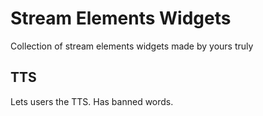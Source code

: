 # Stream Elements Widgets
Collection of stream elements widgets made by yours truly

## TTS
Lets users the TTS. Has banned words. 